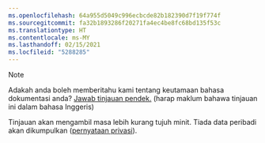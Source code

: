 ```yaml
---
ms.openlocfilehash: 64a955d5049c996ecbcde82b182390d7f19f774f
ms.sourcegitcommit: fa32b1893286f20271fa4ec4be8fc68bd135f53c
ms.translationtype: HT
ms.contentlocale: ms-MY
ms.lasthandoff: 02/15/2021
ms.locfileid: "5288285"
---
```

> [!NOTE]
>Adakah anda boleh memberitahu kami tentang keutamaan bahasa dokumentasi anda? [Jawab tinjauan pendek.](https://aka.ms/BAG_Docs_Language_Survey) (harap maklum bahawa tinjauan ini dalam bahasa Inggeris)
>
>Tinjauan akan mengambil masa lebih kurang tujuh minit. Tiada data peribadi akan dikumpulkan ([pernyataan privasi](https://go.microsoft.com/fwlink/?LinkId=521839)).
